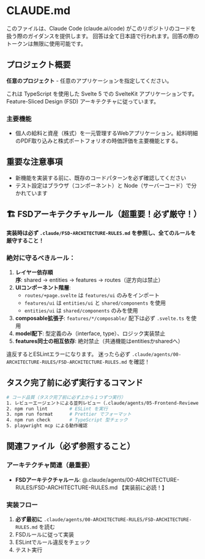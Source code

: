 # CLAUDE.md

このファイルは、Claude Code (claude.ai/code) がこのリポジトリのコードを扱う際のガイダンスを提供します。
回答は全て日本語で行われます。回答の際のトークンは無限に使用可能です。

## プロジェクト概要

**任意のプロジェクト** - 任意のアプリケーションを指定してください。

これは TypeScript を使用した Svelte 5 での SvelteKit アプリケーションです。
Feature-Sliced Design (FSD) アーキテクチャに従っています。

### 主要機能

- 個人の給料と資産（株式）を一元管理するWebアプリケーション。給料明細のPDF取り込みと株式ポートフォリオの時価評価を主要機能とする。

## 重要な注意事項

- 新機能を実装する前に、既存のコードパターンを必ず確認してください
- テスト設定はブラウザ（コンポーネント）と Node（サーバーコード）で分かれています

## 🏗️ FSDアーキテクチャルール（超重要！必ず厳守！）

**実装時は必ず `.claude/FSD-ARCHITECTURE-RULES.md` を参照し、全てのルールを厳守すること！**

### 絶対に守るべきルール：

1. **レイヤー依存順序**: shared → entities → features → routes（逆方向は禁止）
2. **UIコンポーネント階層**:
   - `routes/+page.svelte` は `features/ui` のみをインポート
   - `features/ui` は `entities/ui` と `shared/components` を使用
   - `entities/ui` は `shared/components` のみを使用
3. **composable拡張子**: `features/*/composable/` 配下は必ず `.svelte.ts` を使用
4. **model配下**: 型定義のみ（interface, type）、ロジック実装禁止
5. **features同士の相互依存**: 絶対禁止（共通機能はentitiesかsharedへ）

違反するとESLintエラーになります。
迷ったら必ず `.claude/agents/00-ARCHITECTURE-RULES/FSD-ARCHITECTURE-RULES.md` を確認！

## タスク完了前に必ず実行するコマンド

```bash
# コード品質（タスク完了前に必ず上から１つずつ実行）
1. レビューエージェントによる並列レビュー（.claude/agents/05-Frontend-Reviewer 配下参照）
2. npm run lint        # ESLint を実行
3. npm run format      # Prettier でフォーマット
4. npm run check       # TypeScript 型チェック
5. playwright mcp による動作確認
```

## 関連ファイル（必ず参照すること）

### アーキテクチャ関連（最重要）

- **FSDアーキテクチャルール**: @.claude/agents/00-ARCHITECTURE-RULES/FSD-ARCHITECTURE-RULES.md 【実装前に必読！】

### 実装フロー

1. **必ず最初に** `.claude/agents/00-ARCHITECTURE-RULES/FSD-ARCHITECTURE-RULES.md` を読む
2. FSDルールに従って実装
3. ESLintでルール違反をチェック
4. テスト実行

